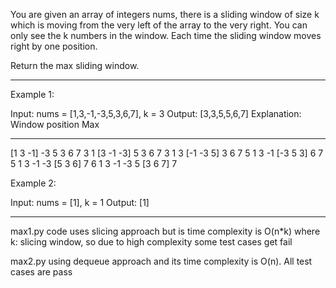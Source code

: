 You are given an array of integers nums, there is a sliding window of size k which is moving from the very left of the array to the very right. You can only see the k numbers in the window. 
Each time the sliding window moves right by one position.

Return the max sliding window.

-------------------------------------------------------------------------------------------------------------------------------------------------------------------------------------------------------
Example 1:

Input: nums = [1,3,-1,-3,5,3,6,7], k = 3
Output: [3,3,5,5,6,7]
Explanation: 
Window position                Max
---------------               -----
[1  3  -1] -3  5  3  6  7       3
 1 [3  -1  -3] 5  3  6  7       3
 1  3 [-1  -3  5] 3  6  7       5
 1  3  -1 [-3  5  3] 6  7       5
 1  3  -1  -3 [5  3  6] 7       6
 1  3  -1  -3  5 [3  6  7]      7
 
Example 2:

Input: nums = [1], k = 1
Output: [1]

-------------------------------------------------------------------------------------------------------------------------------------------------------------------------------------------------------

max1.py code uses slicing approach but is time complexity is O(n*k) where k: slicing window, so due to high complexity some test cases get fail

max2.py using dequeue approach and its time complexity is O(n). All test cases are pass
